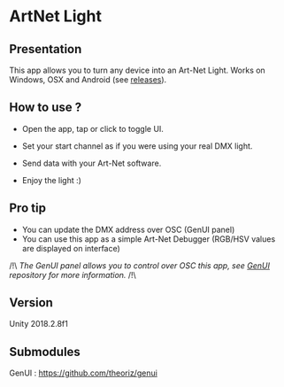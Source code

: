 # ArtNet Light

## Presentation

This app allows you to turn any device into an Art-Net Light. 
Works on Windows, OSX and Android (see [releases](https://github.com/Theoriz/art-net-light/releases)).

## How to use ?

- Open the app, tap or click to toggle UI.

- Set your start channel as if you were using your real DMX light.

- Send data with your Art-Net software.

- Enjoy the light :)

## Pro tip

- You can update the DMX address over OSC (GenUI panel)
- You can use this app as a simple Art-Net Debugger (RGB/HSV values are displayed on interface)

/!\ *The GenUI panel allows you to control over OSC this app, see [GenUI](https://github.com/theoriz/genui) repository for more information.* /!\

## Version

Unity 2018.2.8f1

## Submodules

GenUI : https://github.com/theoriz/genui
